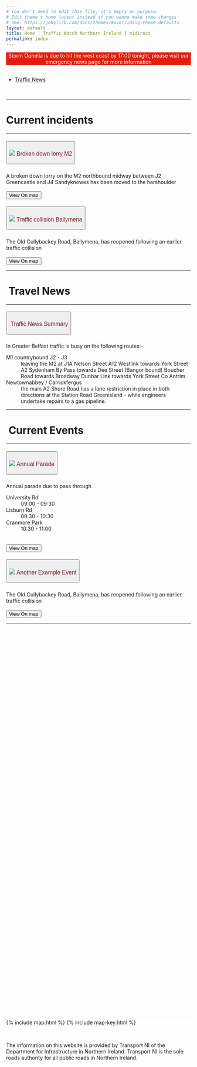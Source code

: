 ```yaml
---
# You don't need to edit this file, it's empty on purpose.
# Edit theme's home layout instead if you wanna make some changes
# See: https://jekyllrb.com/docs/themes/#overriding-theme-defaults
layout: default
title: Home | Traffic Watch Northern Ireland | nidirect
permalink: index
---
```



<!--
<h1 id="main-content">
    Welcome to Traffic Watch Northern Ireland
</h1>
<p class="intro">
    The site provides traffic news, images and live feeds from traffic cameras and information on current and future roadworks.
</p>
-->
<div class="row">
    <div class="alert alert-danger fas fa-exclamation" role="alert" style="min-width:100%; background-color:#e21d0b; color:white; text-align:center">
        Storm Ophelia is due to hit the west coast by 17:00 tonight, please visit our emergency news page for more information
    </div>
</div>
<div class="container-fluid traffic-news"> 
    <script type="text/javascript">
        function replaceMap(element)
        {
            let src="images/example_map.png";
            if(element ==='event')
            {
                src='images/map_event_example.png';
            }
            else
            {
                src='images/incident_example.png';
            }
            document.getElementById('mainMap').src=src;
        }
    </script>
    <div class="row">
        <div class="col-md-4">
            <br/>
          <div class="bd-example bd-example-tabs">
            <ul class="nav nav-tabs" id="myTab" role="tablist">
                <li class="nav-item">
                  <a class="nav-link active show" id="news-latest-tab" data-toggle="tab" href="#news-latest" role="tab" aria-controls="news-latest" aria-selected="true">Traffic News</a>
                </li>
            </ul>
            <div class="tab-content" id="newsTabContent" style="min-height: 63vh; max-height:63vh; overflow-y:scroll;">
                <!-- LATEST -->
                <div class="tab-pane fade active show" id="news-latest" role="tabpanel" aria-labelledby="news-latest-tab">
                   <br/>
                   <hr>
                   <h1 class="header">Current incidents</h1>
                   <hr>
                   <div id="accordion">
                     <div class="card">
                       <div class="card-header" id="headingOne">
                         <h5 class="mb-0">
                            <button class="btn btn-link collapsed col-12 d-flex align-items-left" style="text-align:left" data-toggle="collapse" data-target="#collapseOne" aria-expanded="false" aria-controls="collapseOne">
                                <h3 style="color: #7f2131;font-weight: 400;" class="d-inline col-10"><img src="images/map/incident-high.png">&nbsp;Broken down lorry M2</h3>
                                <span class="col-2 fas fa-chevron-right" style="font-size: 25px;">
                                </span>
                            </button>
                         </h5>
                       </div>
                       <div id="collapseOne" class="collapse" aria-labelledby="headingOne" data-parent="#accordion">
                         <div class="card-body">
                           A broken down lorry on the M2 northbound midway between J2 Greencastle and J4 Sandyknowes has been moved to the harshoulder
                                                      <br/><br/>
                                                      <button class="btn btn-info" name="incident" onclick="replaceMap('incident')">View On map </button>
                         </div>
                       </div>
                     </div>
                     <div class="card">
                       <div class="card-header" id="headingTwo">
                         <h5 class="mb-0">
                           <button class="btn btn-link collapsed col-12 d-flex align-items-center" style="text-align:left" data-toggle="collapse" data-target="#collapseTwo" aria-expanded="false" aria-controls="collapseTwo">
                            <h3 style="color: #7f2131;font-weight: 400;" class="d-inline col-10"><img src="images/map/incident-high.png">&nbsp;Traffic collision Ballymena</h3>
                                <span class="col-2 fas fa-chevron-right" style="font-size: 25px;">
                                </span>
                           </button>
                         </h5>
                       </div>
                       <div id="collapseTwo" class="collapse" aria-labelledby="headingTwo" data-parent="#accordion">
                         <div class="card-body">
                           The Old Cullybackey Road, Ballymena, has reopened following an earlier traffic collision
                           <br/><br/>
                           <button class="btn btn-info" name="incident" onclick="replaceMap('incident')">View On map </button>
                         </div>
                       </div>
                     </div>
                   </div>
                   <hr>
                   <h1 class="header">&nbsp;Travel News</h1>
                   <hr>
                    <div id="accordion">
                      <div class="card">
                        <div class="card-header" id="headingThree">
                          <h5 class="mb-0">
                             <button class="btn btn-link collapsed col-12 d-flex align-items-center" data-toggle="collapse" style="text-align:left" data-target="#collapseThree" aria-expanded="false" aria-controls="collapseThree">
                                 <h3 style="color: #7f2131;font-weight: 400;" class="d-inline col-10"><i class="fas fa-exclamation-triangle icon-warn-triangle"></i>&nbsp;Traffic News Summary</h3>
                                 <span class="col-2 fas fa-chevron-right" style=" font-size: 25px;">
                                 </span>
                             </button>
                          </h5>
                        </div>
                        <div id="collapseThree" class="collapse show" aria-labelledby="headingThree" data-parent="#accordion">
                          <div class="card-body">
                              <p>
                                  In Greater Belfast traffic is busy on the following routes:-
                              </p>
                              <p>
                                  <dl>
                                      <dt>M1 countrybound J2 - J3</dt>
                                      <dd>leaving the M2 at J1A Nelson Street A12 Westlink towards York Street A2 Sydenham By Pass towards Dee Street (Bangor bound) Boucher Road towards Broadway Dunbar Link towards York Street Co Antrim</dd> 
                                      <dt>Newtownabbey / Carrickfergus </dt> 
                                      <dd>the main A2 Shore Road has a lane restriction in place in both directions at the Station Road Greenisland - while engineers undertake repairs to a gas pipeline.</dd>
                                   </dl>
                              </p>
                          </div>
                        </div>
                      </div>
                    </div>
                    <hr>
                    <h1 class="header">&nbsp;Current Events</h1>
                    <hr>
                    <div id="accordion">
                     <div class="card">
                       <div class="card-header" id="headingFour">
                         <h5 class="mb-0">
                            <button class="btn btn-link collapsed col-12 d-flex align-items-center" style="text-align:left" data-toggle="collapse" data-target="#collapseFour" aria-expanded="false" aria-controls="collapseFour">
                                <h3 style="color: #7f2131;font-weight: 400;" class="d-inline col-10"><img src="images/map/event-med.png">&nbsp;Annual Parade</h3>
                                <span class="col-2 fas fa-chevron-right" style="font-size: 25px;">
                                </span>
                            </button>
                         </h5>
                       </div>
                       <div id="collapseFour" class="collapse" aria-labelledby="headingFour" data-parent="#accordion">
                         <div class="card-body">
                           Annual parade due to pass through 
                           <dl>
                                <dt>University Rd</dt>
                                <dd>09:00 - 09:30</dd>
                                <dt>Lisburn Rd</dt>
                                <dd>09:30 - 10:30</dd>
                                <dt>Cranmore Park</dt>
                                <dd>10:30 - 11:00</dd>
                           <br/><br/>
                           <button class="btn btn-info" name="incident" onclick="replaceMap('event')">View On map </button>
                           </dl>
                         </div>
                       </div>
                     </div>
                     <div class="card">
                       <div class="card-header" id="headingFive">
                         <h5 class="mb-0">
                           <button class="btn btn-link collapsed col-12 d-flex align-items-center" style="text-align:left" data-toggle="collapse" data-target="#collapseFive" aria-expanded="false" aria-controls="collapseFive">
                            <h3 style="color: #7f2131;font-weight: 400;" class="d-inline col-md-10"><img src="images/map/event-med.png">&nbsp;Another Example Event</h3>
                                <span class="col-2 fas fa-chevron-right" style=" font-size: 25px;">
                                </span>
                           </button>
                         </h5>
                       </div>
                       <div id="collapseFive" class="collapse" aria-labelledby="headingFive" data-parent="#accordion">
                         <div class="card-body">
                           The Old Cullybackey Road, Ballymena, has reopened following an earlier traffic collision
                           <br/><br/>
                           <button class="btn btn-info" name="incident" onclick="replaceMap('event')">View On map </button>                           
                         </div>
                       </div>
                     </div>
                   </div>
                   <hr>               
                </div>
            </div>
          </div>
        </div>
        <div class="col-md-8 d-none d-md-block" style="background-color: white">
        <!-- <h2>Travel Information Map</h2> -->

{% include map.html %}
{% include map-key.html %}
        </div>
    </div>
</div>

<br>

<p class="text-center">
    The information on this website is provided by Transport NI of the Department for Infrastructure in Northern Ireland. Transport NI is the sole roads authority for all public roads in Northern Ireland. <br>
</p>

